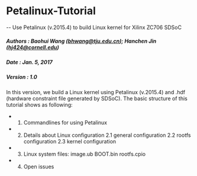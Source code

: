 # Petalinux-Tutorial
-- Use Petalinux (v.2015.4) to build Linux kernel for Xilinx ZC706 SDSoC

##### Authors : Baohui Wang (bhwang@tju.edu.cn); Hanchen Jin (hj424@cornell.edu)
##### Date    : Jan. 5, 2017
##### Version : 1.0

In this version, we build a Linux kernel using Petalinux (v.2015.4) and .hdf (hardware constraint file generated by SDSoC).
The basic structure of this tutorial shows as following:
- 1. Commandlines for using Petalinux
- 2. Details about Linux configuration
    2.1 general configuration
    2.2 rootfs configuration
    2.3 kernel configuration
- 3. Linux system files: image.ub BOOT.bin rootfs.cpio
- 4. Open issues

